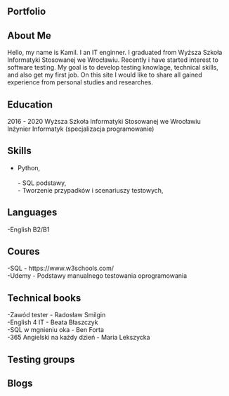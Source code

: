 <h2>Portfolio</h2>

<h2>About Me</h2>
Hello, my name is Kamil. I an IT enginner. I graduated from Wyższa Szkoła Informatyki Stosowanej we Wrocławiu. Recently i have started interest to software testing. My goal is to develop testing knowlage, technical skills, and also get my first job. On this site I would like to share all gained experience from personal studies and researches.

<h2>Education</h2>

2016 - 2020 Wyższa Szkoła Informatyki Stosowanej we Wrocławiu <br>
Inżynier Informatyk (specjalizacja programowanie)

<h2>Skills</h2>
<ul>
  <li>Python,</li><br>
- SQL podstawy,<br>
- Tworzenie przypadków i scenariuszy testowych,  <br>
</ul>

<h2>Languages</h2>
-English B2/B1<br>


<h2>Coures</h2>
-SQL - https://www.w3schools.com/<br>
-Udemy - Podstawy manualnego testowania oprogramowania


<h2>Technical books</h2>

-Zawód tester - Radosław Smilgin<br>
-English 4 IT - Beata Błaszczyk<br>
-SQL w mgnieniu oka - Ben Forta<br>
-365 Angielski na każdy dzień - Maria Lekszycka<br>



<h2>Testing groups</h2>



<h2>Blogs</h2>

